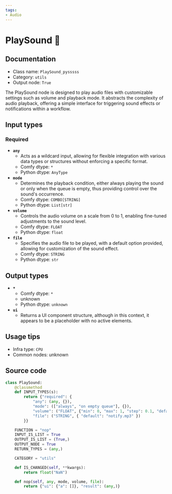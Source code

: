 ```yaml
---
tags:
- Audio
---
```


# PlaySound 🐍
## Documentation
- Class name: `PlaySound_pysssss`
- Category: `utils`
- Output node: `True`

The PlaySound node is designed to play audio files with customizable settings such as volume and playback mode. It abstracts the complexity of audio playback, offering a simple interface for triggering sound effects or notifications within a workflow.
## Input types
### Required
- **`any`**
    - Acts as a wildcard input, allowing for flexible integration with various data types or structures without enforcing a specific format.
    - Comfy dtype: `*`
    - Python dtype: `AnyType`
- **`mode`**
    - Determines the playback condition, either always playing the sound or only when the queue is empty, thus providing control over the sound's occurrence.
    - Comfy dtype: `COMBO[STRING]`
    - Python dtype: `List[str]`
- **`volume`**
    - Controls the audio volume on a scale from 0 to 1, enabling fine-tuned adjustments to the sound level.
    - Comfy dtype: `FLOAT`
    - Python dtype: `float`
- **`file`**
    - Specifies the audio file to be played, with a default option provided, allowing for customization of the sound effect.
    - Comfy dtype: `STRING`
    - Python dtype: `str`
## Output types
- **`*`**
    - Comfy dtype: `*`
    - unknown
    - Python dtype: `unknown`
- **`ui`**
    - Returns a UI component structure, although in this context, it appears to be a placeholder with no active elements.
## Usage tips
- Infra type: `CPU`
- Common nodes: unknown


## Source code
```python
class PlaySound:
    @classmethod
    def INPUT_TYPES(s):
        return {"required": {
            "any": (any, {}),
            "mode": (["always", "on empty queue"], {}),
            "volume": ("FLOAT", {"min": 0, "max": 1, "step": 0.1, "default": 0.5}),
            "file": ("STRING", { "default": "notify.mp3" })
        }}

    FUNCTION = "nop"
    INPUT_IS_LIST = True
    OUTPUT_IS_LIST = (True,)
    OUTPUT_NODE = True
    RETURN_TYPES = (any,)

    CATEGORY = "utils"

    def IS_CHANGED(self, **kwargs):
        return float("NaN")

    def nop(self, any, mode, volume, file):
        return {"ui": {"a": []}, "result": (any,)}

```
